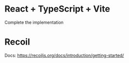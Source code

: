 # React + TypeScript + Vite

Complete the implementation

# Recoil

Docs: https://recoiljs.org/docs/introduction/getting-started/
